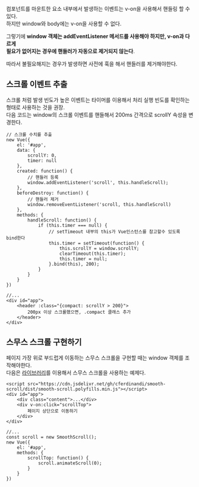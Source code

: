 컴포넌트를 마운트한 요소 내부에서 발생하는 이벤트는 v-on을 사용해서 핸들링 할 수 있다.  
하지만 window와 body에는 v-on을 사용할 수 없다.  
  
그렇기에 **window 객체는 addEventListener 메서드를 사용해야 하지만, v-on과 다르게**  
**필요가 없어지는 경우에 핸들러가 자동으로 제거되지 않는다**.  
  
따라서 불필요해지는 경우가 발생하면 사전에 훅을 해서 핸들러를 제거해야한다.

## 스크롤 이벤트 추출
스크롤 처럼 발생 빈도가 높은 이벤트는 타이머를 이용해서 처리 실행 빈도를 확인하는 형태로 사용하는 것을 권장.  
다음 코드는 window의 스크롤 이벤트를 핸들해서 200ms 간격으로 scrollY 속성을 변경한다.
```
// 스크롤 수치를 추출
new Vue({
    el: '#app',
    data: {
        scrollY: 0,
        timer: null
    },
    created: function() {
        // 핸들러 등록
        window.addEventListener('scroll', this.handleScroll);
    },
    beforeDestroy: function() {
        // 핸들러 제거
        window.removeEventListener('scroll, this.handleScroll)
    },
    methods: {
        handleScroll: function() {
            if (this.timer === null) {
                // setTimeout 내부의 this가 Vue인스턴스를 참고할수 있도록 bind한다
                this.timer = setTimeout(function() {
                    this.scrollY = window.scrollY;
                    clearTimeout(this.timer);
                    this.timer = null;
                }.bind(this), 200);
            }
        }
    }
})

//...
<div id="app">
    <header :class="{compact: scrollY > 200}">
        200px 이상 스크롤했으면, .compact 클래스 추가
    </header>
</div>
```

## 스무스 스크롤 구현하기
페이지 가장 위로 부드럽게 이동하는 스무스 스크롤을 구현할 때는 window 객체를 조작해야한다.  
다음은 [라이브러리](https://github.com/cferdinandi/smooth-scroll)를 이용해서 스무스 스크롤을 사용하는 예제다.

```
<script src="https://cdn.jsdelivr.net/gh/cferdinandi/smooth-scroll/dist/smooth-scroll.polyfills.min.js"></script>
<div id="app">
    <div class="content">...</div>
    <div v-on:click="scrollTop">
        페이지 상단으로 이동하기
    </div>
</div>

//...
const scroll = new SmoothScroll();
new Vue({
    el: '#app',
    methods: {
        scrollTop: function() {
            scroll.animateScroll(0);
        }
    }
})
```

